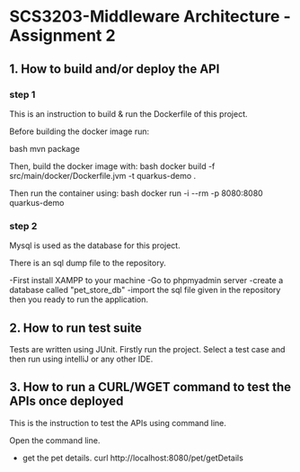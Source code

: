 # SCS3203-Middleware Architecture - Assignment 2

## 1. How to build and/or deploy the API

### step 1
 This is an instruction to build & run the Dockerfile of this project.

 Before building the docker image run:
 
  bash
  mvn package
  
  
 Then, build the docker image with:
 bash
  docker build -f src/main/docker/Dockerfile.jvm -t quarkus-demo .
  

 Then run the container using:
 bash
  docker run -i --rm -p 8080:8080 quarkus-demo
  

### step 2
Mysql is used as the database for this project.

There is an sql dump file to the repository.

-First install XAMPP to your machine
-Go to phpmyadmin server
-create a database called "pet_store_db"
-import the sql file given in the repository
then you ready to run the application. 


## 2. How to run test suite
Tests are written using JUnit.
Firstly run the project.
Select a test case and then run using intelliJ or any other IDE.


## 3. How to run a CURL/WGET command to test the APIs once deployed

This is the instruction to test the APIs using command line.

Open the command line.
* get the pet details.
curl http://localhost:8080/pet/getDetails
